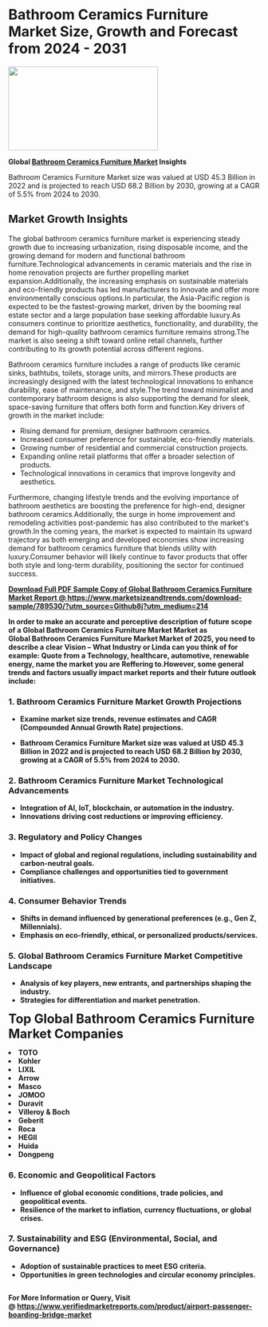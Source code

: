 <H1>Bathroom Ceramics Furniture Market Size, Growth and Forecast from 2024 - 2031</H1><img class="aligncenter size-medium wp-image-584254" src="https://thirdeyenews.in/wp-content/uploads/2024/09/Global-Market-Research-300x168.jpeg" alt="" width="300" height="168" /><p><strong>Global&nbsp;<a href="https://www.marketsizeandtrends.com/download-sample/789530/?utm_source=Github8j?utm_medium=214">Bathroom Ceramics Furniture Market</a> Insights</strong></p><p>Bathroom Ceramics Furniture Market size was valued at USD 45.3 Billion in 2022 and is projected to reach USD 68.2 Billion by 2030, growing at a CAGR of 5.5% from 2024 to 2030.</p><p><h2>Market Growth Insights</h2> <p>The global bathroom ceramics furniture market is experiencing steady growth due to increasing urbanization, rising disposable income, and the growing demand for modern and functional bathroom furniture.Technological advancements in ceramic materials and the rise in home renovation projects are further propelling market expansion.Additionally, the increasing emphasis on sustainable materials and eco-friendly products has led manufacturers to innovate and offer more environmentally conscious options.In particular, the Asia-Pacific region is expected to be the fastest-growing market, driven by the booming real estate sector and a large population base seeking affordable luxury.As consumers continue to prioritize aesthetics, functionality, and durability, the demand for high-quality bathroom ceramics furniture remains strong.The market is also seeing a shift toward online retail channels, further contributing to its growth potential across different regions.</p> <p><strong><a href="#"></a></strong></p> <p>Bathroom ceramics furniture includes a range of products like ceramic sinks, bathtubs, toilets, storage units, and mirrors.These products are increasingly designed with the latest technological innovations to enhance durability, ease of maintenance, and style.The trend toward minimalist and contemporary bathroom designs is also supporting the demand for sleek, space-saving furniture that offers both form and function.Key drivers of growth in the market include: <ul> <li>Rising demand for premium, designer bathroom ceramics.</li> <li>Increased consumer preference for sustainable, eco-friendly materials.</li> <li>Growing number of residential and commercial construction projects.</li> <li>Expanding online retail platforms that offer a broader selection of products.</li> <li>Technological innovations in ceramics that improve longevity and aesthetics.</li> </ul> Furthermore, changing lifestyle trends and the evolving importance of bathroom aesthetics are boosting the preference for high-end, designer bathroom ceramics.Additionally, the surge in home improvement and remodeling activities post-pandemic has also contributed to the market's growth.In the coming years, the market is expected to maintain its upward trajectory as both emerging and developed economies show increasing demand for bathroom ceramics furniture that blends utility with luxury.Consumer behavior will likely continue to favor products that offer both style and long-term durability, positioning the sector for continued success.</p> <p><strong><a href="#"></p><p><span class=""><strong>Download Full PDF Sample Copy of Global Bathroom Ceramics Furniture Market Report</strong> @ <a href="https://www.marketsizeandtrends.com/download-sample/789530/?utm_source=Github8j?utm_medium=214" target="_blank">https://www.marketsizeandtrends.com/download-sample/789530/?utm_source=Github8j?utm_medium=214</a></span></p><p>In order to make an accurate and perceptive description of future scope of a Global&nbsp;Bathroom Ceramics Furniture Market Market as Global&nbsp;Bathroom Ceramics Furniture Market Market of 2025, you need to describe a clear Vision &ndash; What Industry or Linda can you think of for example: Quote from a Technology, healthcare, automotive, renewable energy, name the market you are Reffering to.However, some general trends and factors usually impact market reports and their future outlook include:</p><h3>1.&nbsp;<strong>Bathroom Ceramics Furniture Market Growth Projections</strong></h3><ul><li>Examine market size trends, revenue estimates and CAGR (Compounded Annual Growth Rate) projections.</li><li><p>Bathroom Ceramics Furniture Market size was valued at USD 45.3 Billion in 2022 and is projected to reach USD 68.2 Billion by 2030, growing at a CAGR of 5.5% from 2024 to 2030.</p></li></ul><h3>2.&nbsp;<strong>Bathroom Ceramics Furniture Market Technological Advancements</strong></h3><ul><li>Integration of AI, IoT, blockchain, or automation in the industry.</li><li>Innovations driving cost reductions or improving efficiency.</li></ul><h3>3.&nbsp;<strong>Regulatory and Policy Changes</strong></h3><ul><li>Impact of global and regional regulations, including sustainability and carbon-neutral goals.</li><li>Compliance challenges and opportunities tied to government initiatives.</li></ul><h3>4.&nbsp;<strong>Consumer Behavior Trends</strong></h3><ul><li>Shifts in demand influenced by generational preferences (e.g., Gen Z, Millennials).</li><li>Emphasis on eco-friendly, ethical, or personalized products/services.</li></ul><h3>5.&nbsp;<strong>Global Bathroom Ceramics Furniture Market Competitive Landscape</strong></h3><ul><li>Analysis of key players, new entrants, and partnerships shaping the industry.</li><li>Strategies for differentiation and market penetration.</li></ul><p data-pm-slice="1 1 []"><span style="color: inherit; font-family: inherit; font-size: 25px;">Top Global Bathroom Ceramics Furniture Market Companies</span></p><div class="" data-test-id=""><p><li>TOTO</li><li> Kohler</li><li> LIXIL</li><li> Arrow</li><li> Masco</li><li> JOMOO</li><li> Duravit</li><li> Villeroy & Boch</li><li> Geberit</li><li> Roca</li><li> HEGII</li><li> Huida</li><li> Dongpeng</li></p></div><h3>6.&nbsp;<strong>Economic and Geopolitical Factors</strong></h3><ul><li>Influence of global economic conditions, trade policies, and geopolitical events.</li><li>Resilience of the market to inflation, currency fluctuations, or global crises.</li></ul><h3>7.&nbsp;<strong>Sustainability and ESG (Environmental, Social, and Governance)</strong></h3><ul><li>Adoption of sustainable practices to meet ESG criteria.</li><li>Opportunities in green technologies and circular economy principles.</li></ul><h2><strong style="font-size: 14px;">For More Information or Query, Visit @&nbsp;</strong><a style="background-color: #ffffff; font-size: 14px;" href="https://www.marketsizeandtrends.com/report/bathroom-ceramics-furniture-market/" target="_blank">https://www.verifiedmarketreports.com/product/airport-passenger-boarding-bridge-market</a></h2>